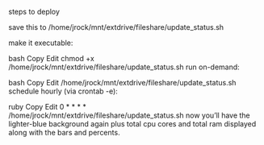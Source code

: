 steps to deploy

save this to /home/jrock/mnt/extdrive/fileshare/update_status.sh

make it executable:

bash
Copy
Edit
chmod +x /home/jrock/mnt/extdrive/fileshare/update_status.sh
run on-demand:

bash
Copy
Edit
/home/jrock/mnt/extdrive/fileshare/update_status.sh
schedule hourly (via crontab -e):

ruby
Copy
Edit
0 * * * * /home/jrock/mnt/extdrive/fileshare/update_status.sh
now you’ll have the lighter-blue background again plus total cpu cores and total ram displayed along with the bars and percents.
